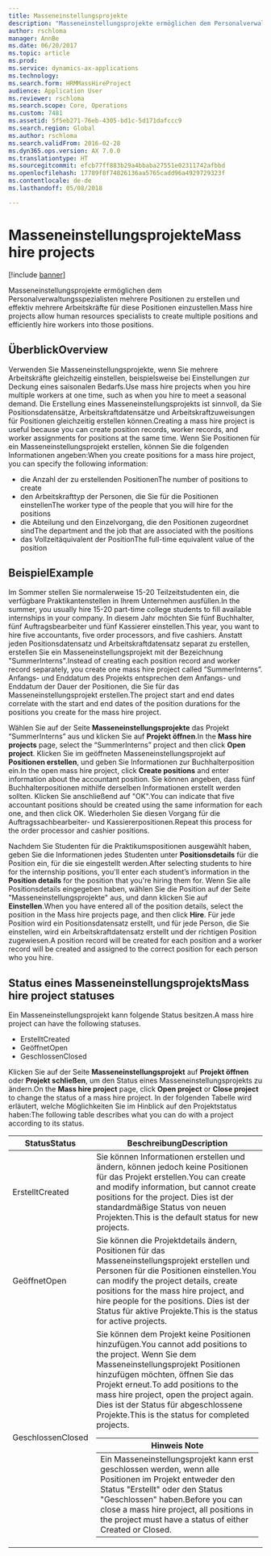 ```yaml
---
title: Masseneinstellungsprojekte
description: "Masseneinstellungsprojekte ermöglichen dem Personalverwaltungsspezialisten mehrere Positionen zu erstellen und effektiv mehrere Arbeitskräfte für diese Positionen einzustellen."
author: rschloma
manager: AnnBe
ms.date: 06/20/2017
ms.topic: article
ms.prod: 
ms.service: dynamics-ax-applications
ms.technology: 
ms.search.form: HRMMassHireProject
audience: Application User
ms.reviewer: rschloma
ms.search.scope: Core, Operations
ms.custom: 7481
ms.assetid: 5f5eb271-76eb-4305-bd1c-5d171dafccc9
ms.search.region: Global
ms.author: rschloma
ms.search.validFrom: 2016-02-28
ms.dyn365.ops.version: AX 7.0.0
ms.translationtype: HT
ms.sourcegitcommit: efcb77ff883b29a4bbaba27551e02311742afbbd
ms.openlocfilehash: 17789f8f74826136aa5765cadd96a4929729323f
ms.contentlocale: de-de
ms.lasthandoff: 05/08/2018

---
```


# <a name="mass-hire-projects"></a><span data-ttu-id="b9378-103">Masseneinstellungsprojekte</span><span class="sxs-lookup"><span data-stu-id="b9378-103">Mass hire projects</span></span>

[!include [banner](../includes/banner.md)]

<span data-ttu-id="b9378-104">Masseneinstellungsprojekte ermöglichen dem Personalverwaltungsspezialisten mehrere Positionen zu erstellen und effektiv mehrere Arbeitskräfte für diese Positionen einzustellen.</span><span class="sxs-lookup"><span data-stu-id="b9378-104">Mass hire projects allow human resources specialists to create multiple positions and efficiently hire workers into those positions.</span></span>

<a name="overview"></a><span data-ttu-id="b9378-105">Überblick</span><span class="sxs-lookup"><span data-stu-id="b9378-105">Overview</span></span>
--------

<span data-ttu-id="b9378-106">Verwenden Sie Masseneinstellungsprojekte, wenn Sie mehrere Arbeitskräfte gleichzeitig einstellen, beispielsweise bei Einstellungen zur Deckung eines saisonalen Bedarfs.</span><span class="sxs-lookup"><span data-stu-id="b9378-106">Use mass hire projects when you hire multiple workers at one time, such as when you hire to meet a seasonal demand.</span></span> <span data-ttu-id="b9378-107">Die Erstellung eines Masseneinstellungsprojekts ist sinnvoll, da Sie Positionsdatensätze, Arbeitskraftdatensätze und Arbeitskraftzuweisungen für Positionen gleichzeitig erstellen können.</span><span class="sxs-lookup"><span data-stu-id="b9378-107">Creating a mass hire project is useful because you can create position records, worker records, and worker assignments for positions at the same time.</span></span> <span data-ttu-id="b9378-108">Wenn Sie Positionen für ein Masseneinstellungsprojekt erstellen, können Sie die folgenden Informationen angeben:</span><span class="sxs-lookup"><span data-stu-id="b9378-108">When you create positions for a mass hire project, you can specify the following information:</span></span>
-   <span data-ttu-id="b9378-109">die Anzahl der zu erstellenden Positionen</span><span class="sxs-lookup"><span data-stu-id="b9378-109">The number of positions to create</span></span>
-   <span data-ttu-id="b9378-110">den Arbeitskrafttyp der Personen, die Sie für die Positionen einstellen</span><span class="sxs-lookup"><span data-stu-id="b9378-110">The worker type of the people that you will hire for the positions</span></span>
-   <span data-ttu-id="b9378-111">die Abteilung und den Einzelvorgang, die den Positionen zugeordnet sind</span><span class="sxs-lookup"><span data-stu-id="b9378-111">The department and the job that are associated with the positions</span></span>
-   <span data-ttu-id="b9378-112">das Vollzeitäquivalent der Position</span><span class="sxs-lookup"><span data-stu-id="b9378-112">The full-time equivalent value of the position</span></span>

## <a name="example"></a><span data-ttu-id="b9378-113">Beispiel</span><span class="sxs-lookup"><span data-stu-id="b9378-113">Example</span></span>
<span data-ttu-id="b9378-114">Im Sommer stellen Sie normalerweise 15-20 Teilzeitstudenten ein, die verfügbare Praktikantenstellen in Ihrem Unternehmen ausfüllen.</span><span class="sxs-lookup"><span data-stu-id="b9378-114">In the summer, you usually hire 15-20 part-time college students to fill available internships in your company.</span></span> <span data-ttu-id="b9378-115">In diesem Jahr möchten Sie fünf Buchhalter, fünf Auftragsbearbeiter und fünf Kassierer einstellen.</span><span class="sxs-lookup"><span data-stu-id="b9378-115">This year, you want to hire five accountants, five order processors, and five cashiers.</span></span> <span data-ttu-id="b9378-116">Anstatt jeden Positionsdatensatz und Arbeitskraftdatensatz separat zu erstellen, erstellen Sie ein Masseneinstellungsprojekt mit der Bezeichnung "SummerInterns".</span><span class="sxs-lookup"><span data-stu-id="b9378-116">Instead of creating each position record and worker record separately, you create one mass hire project called “SummerInterns”.</span></span> <span data-ttu-id="b9378-117">Anfangs- und Enddatum des Projekts entsprechen dem Anfangs- und Enddatum der Dauer der Positionen, die Sie für das Masseneinstellungsprojekt erstellen.</span><span class="sxs-lookup"><span data-stu-id="b9378-117">The project start and end dates correlate with the start and end dates of the position durations for the positions you create for the mass hire project.</span></span> 

<span data-ttu-id="b9378-118">Wählen Sie auf der Seite **Masseneinstellungsprojekte** das Projekt “SummerInterns” aus und klicken Sie auf **Projekt öffnen**.</span><span class="sxs-lookup"><span data-stu-id="b9378-118">In the **Mass hire projects** page, select the “SummerInterns” project and then click **Open project**.</span></span> <span data-ttu-id="b9378-119">Klicken Sie im geöffneten Masseneinstellungsprojekt auf **Positionen erstellen**, und geben Sie Informationen zur Buchhalterposition ein.</span><span class="sxs-lookup"><span data-stu-id="b9378-119">In the open mass hire project, click **Create positions** and enter information about the accountant position.</span></span> <span data-ttu-id="b9378-120">Sie können angeben, dass fünf Buchhalterpositionen mithilfe derselben Informationen erstellt werden sollten. Klicken Sie anschließend auf "OK".</span><span class="sxs-lookup"><span data-stu-id="b9378-120">You can indicate that five accountant positions should be created using the same information for each one, and then click OK.</span></span> <span data-ttu-id="b9378-121">Wiederholen Sie diesen Vorgang für die Auftragssachbearbeiter- und Kassiererpositionen.</span><span class="sxs-lookup"><span data-stu-id="b9378-121">Repeat this process for the order processor and cashier positions.</span></span> 

<span data-ttu-id="b9378-122">Nachdem Sie Studenten für die Praktikumspositionen ausgewählt haben, geben Sie die Informationen jedes Studenten unter **Positionsdetails** für die Position ein, für die sie eingestellt werden.</span><span class="sxs-lookup"><span data-stu-id="b9378-122">After selecting students to hire for the internship positions, you'll enter each student’s information in the **Position details** for the position that you're hiring them for.</span></span> <span data-ttu-id="b9378-123">Wenn Sie alle Positionsdetails eingegeben haben, wählen Sie die Position auf der Seite "Masseneinstellungsprojekte" aus, und dann klicken Sie auf **Einstellen**.</span><span class="sxs-lookup"><span data-stu-id="b9378-123">When you have entered all of the position details, select the position in the Mass hire projects page, and then click **Hire**.</span></span> <span data-ttu-id="b9378-124">Für jede Position wird ein Positionsdatensatz erstellt, und für jede Person, die Sie einstellen, wird ein Arbeitskraftdatensatz erstellt und der richtigen Position zugewiesen.</span><span class="sxs-lookup"><span data-stu-id="b9378-124">A position record will be created for each position and a worker record will be created and assigned to the correct position for each person who you hire.</span></span>

## <a name="mass-hire-project-statuses"></a><span data-ttu-id="b9378-125">Status eines Masseneinstellungsprojekts</span><span class="sxs-lookup"><span data-stu-id="b9378-125">Mass hire project statuses</span></span>
<span data-ttu-id="b9378-126">Ein Masseneinstellungsprojekt kann folgende Status besitzen.</span><span class="sxs-lookup"><span data-stu-id="b9378-126">A mass hire project can have the following statuses.</span></span>
-   <span data-ttu-id="b9378-127">Erstellt</span><span class="sxs-lookup"><span data-stu-id="b9378-127">Created</span></span>
-   <span data-ttu-id="b9378-128">Geöffnet</span><span class="sxs-lookup"><span data-stu-id="b9378-128">Open</span></span>
-   <span data-ttu-id="b9378-129">Geschlossen</span><span class="sxs-lookup"><span data-stu-id="b9378-129">Closed</span></span>

<span data-ttu-id="b9378-130">Klicken Sie auf der Seite **Masseneinstellungsprojekt** auf **Projekt öffnen** oder **Projekt schließen**, um den Status eines Masseneinstellungsprojekts zu ändern.</span><span class="sxs-lookup"><span data-stu-id="b9378-130">On the **Mass hire project** page, click **Open project** or **Close project** to change the status of a mass hire project.</span></span> <span data-ttu-id="b9378-131">In der folgenden Tabelle wird erläutert, welche Möglichkeiten Sie im Hinblick auf den Projektstatus haben:</span><span class="sxs-lookup"><span data-stu-id="b9378-131">The following table describes what you can do with a project according to its status.</span></span>

<table>
<thead>
<tr class="header">
<th><span data-ttu-id="b9378-132">Status</span><span class="sxs-lookup"><span data-stu-id="b9378-132">Status</span></span></th>
<th><span data-ttu-id="b9378-133">Beschreibung</span><span class="sxs-lookup"><span data-stu-id="b9378-133">Description</span></span></th>
</tr>
</thead>
<tbody>
<tr class="odd">
<td><span data-ttu-id="b9378-134">Erstellt</span><span class="sxs-lookup"><span data-stu-id="b9378-134">Created</span></span></td>
<td><span data-ttu-id="b9378-135">Sie können Informationen erstellen und ändern, können jedoch keine Positionen für das Projekt erstellen.</span><span class="sxs-lookup"><span data-stu-id="b9378-135">You can create and modify information, but cannot create positions for the project.</span></span> <span data-ttu-id="b9378-136">Dies ist der standardmäßige Status von neuen Projekten.</span><span class="sxs-lookup"><span data-stu-id="b9378-136">This is the default status for new projects.</span></span></td>
</tr>
<tr class="even">
<td><span data-ttu-id="b9378-137">Geöffnet</span><span class="sxs-lookup"><span data-stu-id="b9378-137">Open</span></span></td>
<td><span data-ttu-id="b9378-138">Sie können die Projektdetails ändern, Positionen für das Masseneinstellungsprojekt erstellen und Personen für die Positionen einstellen.</span><span class="sxs-lookup"><span data-stu-id="b9378-138">You can modify the project details, create positions for the mass hire project, and hire people for the positions.</span></span> <span data-ttu-id="b9378-139">Dies ist der Status für aktive Projekte.</span><span class="sxs-lookup"><span data-stu-id="b9378-139">This is the status for active projects.</span></span></td>
</tr>
<tr class="odd">
<td><span data-ttu-id="b9378-140">Geschlossen</span><span class="sxs-lookup"><span data-stu-id="b9378-140">Closed</span></span></td>
<td><span data-ttu-id="b9378-141">Sie können dem Projekt keine Positionen hinzufügen.</span><span class="sxs-lookup"><span data-stu-id="b9378-141">You cannot add positions to the project.</span></span> <span data-ttu-id="b9378-142">Wenn Sie dem Masseneinstellungsprojekt Positionen hinzufügen möchten, öffnen Sie das Projekt erneut.</span><span class="sxs-lookup"><span data-stu-id="b9378-142">To add positions to the mass hire project, open the project again.</span></span> <span data-ttu-id="b9378-143">Dies ist der Status für abgeschlossene Projekte.</span><span class="sxs-lookup"><span data-stu-id="b9378-143">This is the status for completed projects.</span></span>
<div class="alert">
<table>
<thead>
<tr class="header">
<th><span data-ttu-id="b9378-144"><strong>Hinweis </strong></span><span class="sxs-lookup"><span data-stu-id="b9378-144"><strong>Note</strong></span></span></th>
</tr>
</thead>
<tbody>
<tr class="odd">
<td><span data-ttu-id="b9378-145">Ein Masseneinstellungsprojekt kann erst geschlossen werden, wenn alle Positionen im Projekt entweder den Status "Erstellt" oder den Status "Geschlossen" haben.</span><span class="sxs-lookup"><span data-stu-id="b9378-145">Before you can close a mass hire project, all positions in the project must have a status of either Created or Closed.</span></span></td>
</tr>
</tbody>
</table>
</div></td>
</tr>
</tbody>
</table>








